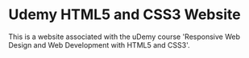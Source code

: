 # Udemy HTML5 and CSS3 Website
This is a website associated with the uDemy course 'Responsive Web Design and Web Development with HTML5 and CSS3'. 
